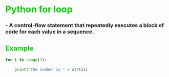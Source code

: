 # <span style="color: #00D100">Python for loop</span>

### - A control-flow statement that repeatedly executes a block of code for each value in a sequence.

## <span style="color:#00D100">Example</span>

```python
for i in range(3):
  
    print("The number is " + str(i))
```